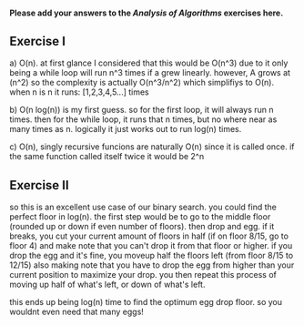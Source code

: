 #### Please add your answers to the ***Analysis of  Algorithms*** exercises here.

## Exercise I

a)
    O(n). at first glance I considered that this would be O(n^3) due to it only being a while loop will run n^3 times if a grew linearly. however, A grows at (n^2) so the complexity is actually O(n^3/n^2) which simplifiys to O(n). when n is n it runs: [1,2,3,4,5...] times

b)
    O(n log(n)) is my first guess. so for the first loop, it will always run n times. then for the while loop, it runs that n times, but no where near as many times as n. logically it just works out to run log(n) times.

c)
    O(n), singly recursive funcions are naturally O(n) since it is called once. if the same function called itself twice it would be 2^n 

## Exercise II

so this is an excellent use case of our binary search. you could find the perfect floor in log(n).
the first step would be to go to the middle floor (rounded up or down if even number of floors). then drop and egg.
if it breaks, you cut your current amount of floors in half (if on floor 8/15, go to floor 4) and make note that you can't drop it from that floor or higher. if you drop the egg and it's fine, you moveup half the floors left (from floor 8/15 to 12/15) also making note that you have to drop the egg from higher than your current position to maximize your drop. you then repeat this process of moving up half of what's left, or down of what's left. 

this ends up being log(n) time to find the optimum egg drop floor. so you wouldnt even need that many eggs!
